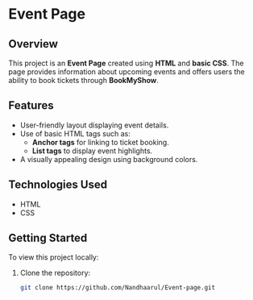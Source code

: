 # Event Page

## Overview
This project is an **Event Page** created using **HTML** and **basic CSS**. The page provides information about upcoming events and offers users the ability to book tickets through **BookMyShow**.

## Features
- User-friendly layout displaying event details.
- Use of basic HTML tags such as:
  - **Anchor tags** for linking to ticket booking.
  - **List tags** to display event highlights.
- A visually appealing design using background colors.

## Technologies Used
- HTML
- CSS

## Getting Started
To view this project locally:
1. Clone the repository:
   ```bash
   git clone https://github.com/Nandhaarul/Event-page.git
